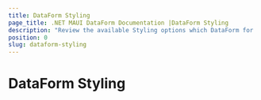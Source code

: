 ```yaml
---
title: DataForm Styling
page_title: .NET MAUI DataForm Documentation |DataForm Styling
description: "Review the available Styling options which DataForm for .NET MAUI control provides."
position: 0
slug: dataform-styling
---
```


# DataForm Styling

